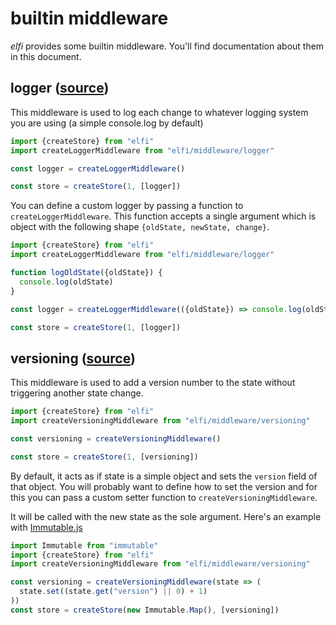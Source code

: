 # builtin middleware

*elfi* provides some builtin middleware. You'll find documentation about them in
this document.

## logger ([source](../src/middleware/logger.js))

This middleware is used to log each change to whatever logging system you are
using (a simple console.log by default)

```js
import {createStore} from "elfi"
import createLoggerMiddleware from "elfi/middleware/logger"

const logger = createLoggerMiddleware()

const store = createStore(1, [logger])
```

You can define a custom logger by passing a function to
`createLoggerMiddleware`. This function accepts a single argument which is
object with the following shape `{oldState, newState, change}`.

```js
import {createStore} from "elfi"
import createLoggerMiddleware from "elfi/middleware/logger"

function logOldState({oldState}) {
  console.log(oldState)
}

const logger = createLoggerMiddleware(({oldState}) => console.log(oldState))

const store = createStore(1, [logger])
```

## versioning ([source](../src/middleware/versioning.js))

This middleware is used to add a version number to the state without triggering
another state change.

```js
import {createStore} from "elfi"
import createVersioningMiddleware from "elfi/middleware/versioning"

const versioning = createVersioningMiddleware()

const store = createStore(1, [versioning])
```

By default, it acts as if state is a simple object and sets the `version` field
of that object. You will probably want to define how to set the version and for
this you can pass a custom setter function to `createVersioningMiddleware`.

It will be called with the new state as the sole argument. Here's an example
with [Immutable.js][immutable]

```js
import Immutable from "immutable"
import {createStore} from "elfi"
import createVersioningMiddleware from "elfi/middleware/versioning"

const versioning = createVersioningMiddleware(state => (
  state.set((state.get("version") || 0) + 1)
))
const store = createStore(new Immutable.Map(), [versioning])
```

[immutable]: https://facebook.github.io/immutable-js/
